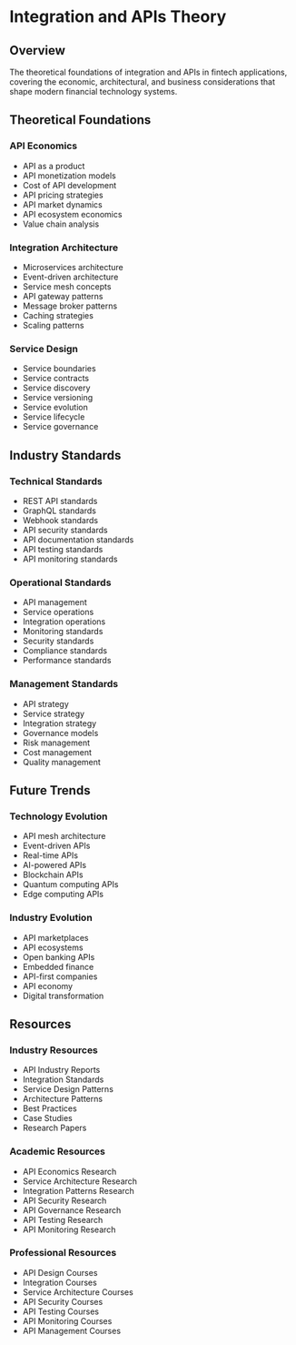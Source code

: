 # Integration and APIs Theory

## Overview
The theoretical foundations of integration and APIs in fintech applications, covering the economic, architectural, and business considerations that shape modern financial technology systems.

## Theoretical Foundations

### API Economics
- API as a product
- API monetization models
- Cost of API development
- API pricing strategies
- API market dynamics
- API ecosystem economics
- Value chain analysis

### Integration Architecture
- Microservices architecture
- Event-driven architecture
- Service mesh concepts
- API gateway patterns
- Message broker patterns
- Caching strategies
- Scaling patterns

### Service Design
- Service boundaries
- Service contracts
- Service discovery
- Service versioning
- Service evolution
- Service lifecycle
- Service governance

## Industry Standards

### Technical Standards
- REST API standards
- GraphQL standards
- Webhook standards
- API security standards
- API documentation standards
- API testing standards
- API monitoring standards

### Operational Standards
- API management
- Service operations
- Integration operations
- Monitoring standards
- Security standards
- Compliance standards
- Performance standards

### Management Standards
- API strategy
- Service strategy
- Integration strategy
- Governance models
- Risk management
- Cost management
- Quality management

## Future Trends

### Technology Evolution
- API mesh architecture
- Event-driven APIs
- Real-time APIs
- AI-powered APIs
- Blockchain APIs
- Quantum computing APIs
- Edge computing APIs

### Industry Evolution
- API marketplaces
- API ecosystems
- Open banking APIs
- Embedded finance
- API-first companies
- API economy
- Digital transformation

## Resources

### Industry Resources
- API Industry Reports
- Integration Standards
- Service Design Patterns
- Architecture Patterns
- Best Practices
- Case Studies
- Research Papers

### Academic Resources
- API Economics Research
- Service Architecture Research
- Integration Patterns Research
- API Security Research
- API Governance Research
- API Testing Research
- API Monitoring Research

### Professional Resources
- API Design Courses
- Integration Courses
- Service Architecture Courses
- API Security Courses
- API Testing Courses
- API Monitoring Courses
- API Management Courses 